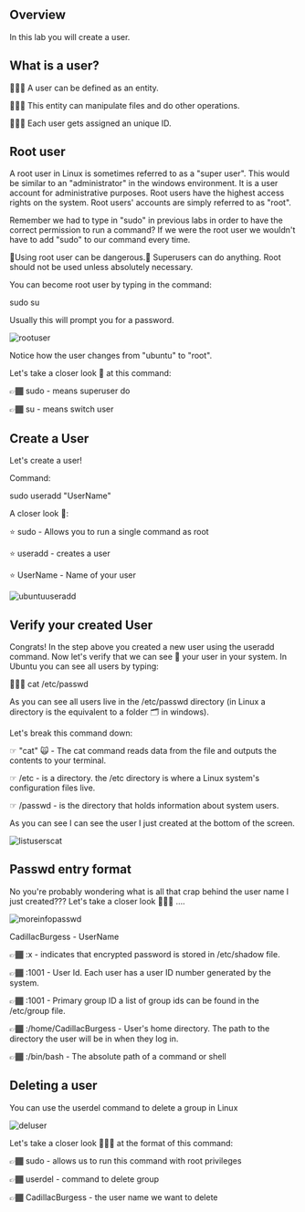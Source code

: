 ## Overview

In this lab you will create a user. 

## What is a user?

👨🏾‍💻 A user can be defined as an entity. 

👨🏾‍💻 This entity can manipulate files and do other operations. 

👨🏾‍💻 Each user gets assigned an unique ID.

## Root user

A root user in Linux is sometimes referred to as a "super user". This would be similar to an "administrator" in the windows environment. It is a user account for administrative purposes. Root users have the highest access rights on the system. Root users' accounts are simply referred to as "root".

Remember we had to type in "sudo" in previous labs in order to have the correct permission to run a command? If we were the root user we wouldn't have to add "sudo" to our command every time.

🚨Using root user can be dangerous.🚨 Superusers can do anything. Root should not be used unless absolutely necessary.


You can become root user by typing in the command: 


sudo su


Usually this will prompt you for a password.

![rootuser](https://user-images.githubusercontent.com/109482212/179656946-84968f6c-2565-4bad-b7e5-08ba7927ccc7.jpg)

Notice how the user changes from "ubuntu" to "root".

Let's take a closer look 👀 at this command:

👉🏾 sudo - means superuser do 

👉🏾 su - means switch user



## Create a User
Let's create a user!

Command: 

sudo useradd "UserName"

A closer look 👀:

⭐️ sudo - Allows you to run a single command as root

⭐️ useradd - creates a user

⭐️ UserName - Name of your user




![ubuntuuseradd](https://user-images.githubusercontent.com/109482212/179629117-5ff73760-8dca-42bd-831b-2100201fc7aa.jpg)


## Verify your created User

Congrats! In the step above you created a new user using the useradd command. Now let's verify that we can see 👀 your user in your system. 
In Ubuntu you can see all users by typing:

💁🏾‍♂️ cat /etc/passwd

As you can see all users live in the /etc/passwd directory (in Linux a directory is the equivalent to a folder 🗂 in windows).

Let's break this command down:

☞ "cat" 🙀 - The cat command reads data from the file and outputs the contents to your terminal. 

☞ /etc - is a directory. the /etc directory is where a Linux system's configuration files live.

☞ /passwd - is the directory that holds information about system users.


As you can see I can see the user I just created at the bottom of the screen.

![listuserscat](https://user-images.githubusercontent.com/109482212/179630472-cb65bc96-941d-4f3a-b2f6-36068a580228.jpg)

## Passwd entry format

No you're probably wondering what is all that crap behind the user name I just created??? Let's take a closer look 🕵🏾‍♂️ ....



![moreinfopasswd](https://user-images.githubusercontent.com/109482212/179636465-9b201eed-a58a-49f7-bb63-f236eb19bd7b.jpg)

CadillacBurgess - UserName

👉🏾 :x - indicates that encrypted password is stored in /etc/shadow file.

👉🏾 :1001 - User Id. Each user has a user ID number generated by the system.

👉🏾 :1001 - Primary group ID a list of group ids can be found in the /etc/group file.

👉🏾 :/home/CadillacBurgess - User's home directory. The path to the directory the user will be in when they log in.

👉🏾 :/bin/bash - The absolute path of a command or shell 

## Deleting a user

You can use the userdel command to delete a group in Linux

![deluser](https://user-images.githubusercontent.com/109482212/179645417-e29624c7-edf5-4cfa-ade7-1dc96ca31e00.jpg)

Let's take a closer look 🕵🏾‍♂️ at the format of this command:

👉🏾 sudo - allows us to run this command with root privileges

👉🏾 userdel - command to delete group

👉🏾 CadillacBurgess - the user name we want to delete









